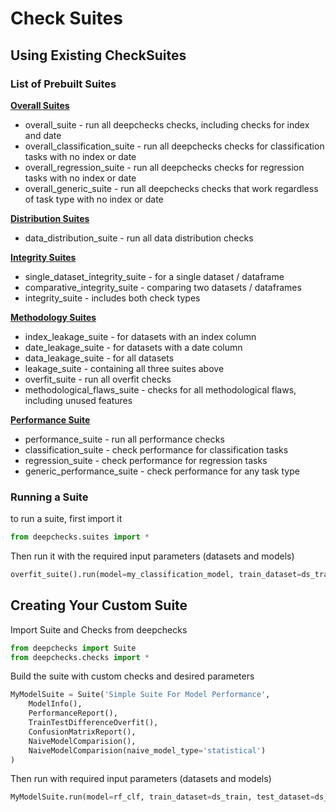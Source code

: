 # Check Suites

## Using Existing CheckSuites

### List of Prebuilt Suites

[**Overall Suites**](./overall_suite.py)

  - overall_suite - run all deepchecks checks, including checks for index and date
  - overall_classification_suite - run all deepchecks checks for classification tasks with no index or date
  - overall_regression_suite - run all deepchecks checks for regression tasks with no index or date
  - overall_generic_suite - run all deepchecks checks that work regardless of task type with no index or date

[**Distribution Suites**](./distribution_suite.py)

  - data_distribution_suite - run all data distribution checks

[**Integrity Suites**](./integrity_suite.py)

  - single_dataset_integrity_suite - for a single dataset / dataframe
  - comparative_integrity_suite - comparing two datasets / dataframes
  - integrity_suite - includes both check types 

[**Methodology Suites**](./methodology_suite.py)
  - index_leakage_suite - for datasets with an index column
  - date_leakage_suite - for datasets with a date column
  - data_leakage_suite  - for all datasets
  - leakage_suite - containing all three suites above
  - overfit_suite - run all overfit checks
  - methodological_flaws_suite - checks for all methodological flaws, including unused features
  
[**Performance Suite**](./performance_suite.py)
  - performance_suite - run all performance checks
  - classification_suite - check performance for classification tasks
  - regression_suite - check performance for regression tasks
  - generic_performance_suite - check performance for any task type

### Running a Suite
to run a suite, first import it

```python
from deepchecks.suites import *
```
Then run it with the required input parameters (datasets and models)
```python
overfit_suite().run(model=my_classification_model, train_dataset=ds_train, test_dataset=ds_test)
```

## Creating Your Custom Suite

Import Suite and Checks from deepchecks

```python
from deepchecks import Suite
from deepchecks.checks import *
```
Build the suite with custom checks and desired parameters
```python
MyModelSuite = Suite('Simple Suite For Model Performance',
    ModelInfo(),
    PerformanceReport(),
    TrainTestDifferenceOverfit(),
    ConfusionMatrixReport(),
    NaiveModelComparision(),
    NaiveModelComparision(naive_model_type='statistical')
)
```
Then run with required input parameters (datasets and models)
```python
MyModelSuite.run(model=rf_clf, train_dataset=ds_train, test_dataset=ds_test, check_datasets_policy='both')
```